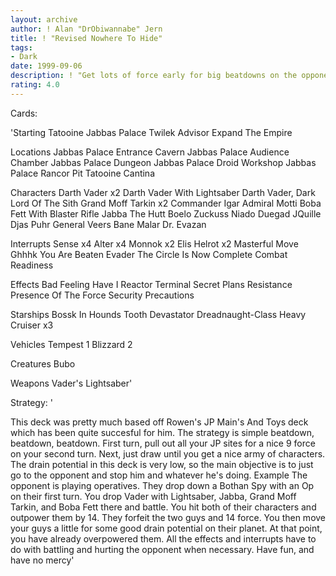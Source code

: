 ```yaml
---
layout: archive
author: ! Alan "DrObiwannabe" Jern
title: ! "Revised Nowhere To Hide"
tags:
- Dark
date: 1999-09-06
description: ! "Get lots of force early for big beatdowns on the opponent before he gets a chance to set up, earning early control of the table."
rating: 4.0
---
```

Cards: 

'Starting
Tatooine Jabbas Palace
Twilek Advisor
Expand The Empire

Locations
Jabbas Palace Entrance Cavern
Jabbas Palace Audience Chamber
Jabbas Palace Dungeon
Jabbas Palace Droid Workshop
Jabbas Palace Rancor Pit
Tatooine Cantina

Characters
Darth Vader x2
Darth Vader With Lightsaber
Darth Vader, Dark Lord Of The Sith
Grand Moff Tarkin x2
Commander Igar
Admiral Motti
Boba Fett With Blaster Rifle
Jabba The Hutt
Boelo
Zuckuss
Niado Duegad
JQuille
Djas Puhr
General Veers
Bane Malar
Dr. Evazan

Interrupts
Sense x4
Alter x4
Monnok x2
Elis Helrot x2
Masterful Move
Ghhhk
You Are Beaten
Evader
The Circle Is Now Complete
Combat Readiness

Effects
Bad Feeling Have I
Reactor Terminal
Secret Plans
Resistance
Presence Of The Force
Security Precautions

Starships
Bossk In Hounds Tooth
Devastator
Dreadnaught-Class Heavy Cruiser x3

Vehicles
Tempest 1
Blizzard 2

Creatures
Bubo

Weapons
Vader's Lightsaber'

Strategy: '

This deck was pretty much based off Rowen's JP Main's And Toys deck which has been quite
succesful for him. The strategy is simple beatdown, beatdown, beatdown. First turn, pull out all your
JP sites for a nice 9 force on your second turn. Next, just draw until you get a nice army of characters.
The drain potential in this deck is very low, so the main objective is to just go to the opponent and stop
him and whatever he's doing. Example The opponent is playing operatives. They drop down a Bothan
Spy with an Op on their first turn. You drop Vader with Lightsaber, Jabba, Grand Moff Tarkin, and Boba
Fett there and battle. You hit both of their characters and outpower them by 14. They forfeit the two
guys and 14 force. You then move your guys a little for some good drain potential on their planet. At that
point, you have already overpowered them. All the effects and interrupts have to do with battling and
hurting the opponent when necessary. Have fun, and have no mercy'